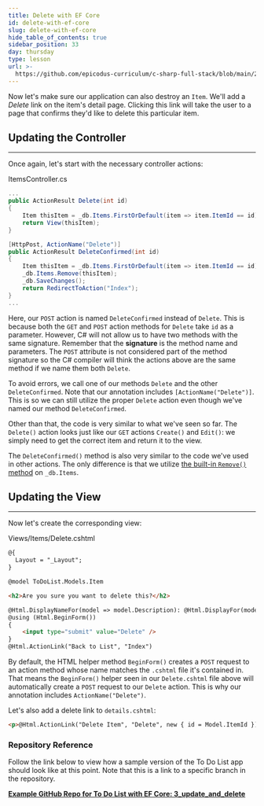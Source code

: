 ```yaml
---
title: Delete with EF Core
id: delete-with-ef-core
slug: delete-with-ef-core
hide_table_of_contents: true
sidebar_position: 33
day: thursday
type: lesson
url: >-
  https://github.com/epicodus-curriculum/c-sharp-full-stack/blob/main/2h_delete_with_ef_core.md
---
```


Now let's make sure our application can also destroy an `Item`. We'll add a _Delete_ link on the item's detail page. Clicking this link will take the user to a page that confirms they'd like to delete this particular item.

## Updating the Controller
---

Once again, let's start with the necessary controller actions:

<div class="filename">ItemsController.cs</div>

```csharp
...
public ActionResult Delete(int id)
{
    Item thisItem = _db.Items.FirstOrDefault(item => item.ItemId == id);
    return View(thisItem);
}

[HttpPost, ActionName("Delete")]
public ActionResult DeleteConfirmed(int id)
{
    Item thisItem = _db.Items.FirstOrDefault(item => item.ItemId == id);
    _db.Items.Remove(thisItem);
    _db.SaveChanges();
    return RedirectToAction("Index");
}
...
```

Here, our `POST` action is named `DeleteConfirmed` instead of `Delete`. This is because both the `GET` and `POST` action methods for `Delete` take `id` as a parameter. However, C# will not allow us to have two methods with the same signature. Remember that the **signature** is the method name and parameters. The `POST` attribute is not considered part of the method signature so the C# compiler will think the actions above are the same method if we name them both `Delete`.

To avoid errors, we call one of our methods `Delete` and the other `DeleteConfirmed`. Note that our annotation includes `[ActionName("Delete")]`. This is so we can still utilize the proper `Delete` action even though we've named our method `DeleteConfirmed`.

Other than that, the code is very similar to what we've seen so far. The `Delete()` action looks just like our `GET` actions `Create()` and `Edit()`: we simply need to get the correct item and return it to the view.

The `DeleteConfirmed()` method is also very similar to the code we've used in other actions. The only difference is that we utilize [the built-in `Remove()` method](https://learn.microsoft.com/en-us/dotnet/api/microsoft.entityframeworkcore.dbset-1.remove?view=efcore-6.0) on `_db.Items`.

## Updating the View
---

Now let's create the corresponding view:

<div class="filename">Views/Items/Delete.cshtml</div>

```html
@{
  Layout = "_Layout";
}

@model ToDoList.Models.Item

<h2>Are you sure you want to delete this?</h2>

@Html.DisplayNameFor(model => model.Description): @Html.DisplayFor(model => model.Description)
@using (Html.BeginForm())
{
    <input type="submit" value="Delete" />
}
@Html.ActionLink("Back to List", "Index")
```

By default, the HTML helper method `BeginForm()` creates a `POST` request to an action method whose name matches the `.cshtml` file it's contained in. That means the `BeginForm()` helper seen in our `Delete.cshtml` file above will automatically create a `POST` request to our `Delete` action. This is why our annotation includes `ActionName("Delete")`.

Let's also add a delete link to `details.cshtml`:

```html
<p>@Html.ActionLink("Delete Item", "Delete", new { id = Model.ItemId })</p>
```

### Repository Reference

Follow the link below to view how a sample version of the To Do List app should look like at this point. Note that this is a link to a specific branch in the repository.

**[<i class="glyphicon glyphicon-folder-open"></i> Example GitHub Repo for To Do List with EF Core: 3\_update\_and\_delete](https://github.com/epicodus-lessons/section-3-to-do-list-with-ef-core-csharp-net6/tree/3_update_and_delete)**